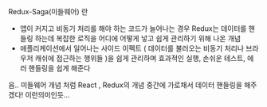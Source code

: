Redux-Saga(미들웨어) 란
- 앱이 커지고 비동기 처리를 해야 하는 코드가 늘어나는 경우 Redux는 데이터를 핸들링 하는데 복잡한 로직을 어디에 어떻게  넣고 쉽게 관리하기 위해 나온 개념
- 애플리케이션에서 일어나는 사이드 이펙트 ( 데이터를 불러오는 비동기 처리나 브라우저 캐쉬에 접근하는 행위들 )을 쉽게 관리하며 효과적인 실행, 손쉬운 테스트, 에러 핸들링을 쉽게 해준다

음.. 미들웨어 개념 처럼 React , Redux의 개념 중간에 가로채서 데이터 핸들링을 해주겠다! 이런의미인듯...